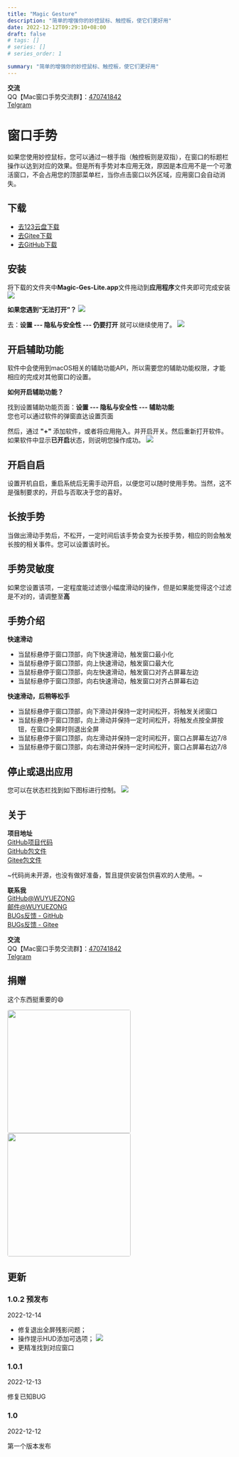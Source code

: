 ```yaml
---
title: "Magic Gesture"
description: "简单的增强你的妙控鼠标、触控板，使它们更好用"
date: 2022-12-12T09:29:10+08:00
draft: false
# tags: []
# series: []
# series_order: 1

summary: "简单的增强你的妙控鼠标、触控板，使它们更好用"
---
```


**交流**  
QQ【Mac窗口手势交流群】：[470741842](https://jq.qq.com/?_wv=1027&k=O8Fs7s3p)  
[Telgram](https://t.me/magicgesture)


# 窗口手势

如果您使用妙控鼠标，您可以通过一根手指（触控板则是双指），在窗口的标题栏操作以达到对应的效果。但是所有手势对本应用无效，原因是本应用不是一个可激活窗口，不会占用您的顶部菜单栏，当你点击窗口以外区域，应用窗口会自动消失。

## 下载  

- [去123云盘下载](https://www.123pan.com/s/817UVv-2eU3A)
- [去Gitee下载](https://gitee.com/rn-wyz/MagicGesturePackage/releases/download/1.0.1/Magic-Ges-Lite.dmg)  
- [去GitHub下载](https://github.com/WUYUEZONG/MagicGesturePackage/releases/download/1.0.1/Magic-Ges-Lite.dmg)


## 安装

将下载的文件夹中**Magic-Ges-Lite.app**文件拖动到**应用程序**文件夹即可完成安装
![](2.png)

**如果您遇到“无法打开”？**
![](3.png)

去：**设置 --- 隐私与安全性 --- 仍要打开** 就可以继续使用了。
![](4.png)


## 开启辅助功能
软件中会使用到macOS相关的辅助功能API，所以需要您的辅助功能权限，才能相应的完成对其他窗口的设置。

**如何开启辅助功能？**

找到设置辅助功能页面：**设置 --- 隐私与安全性 --- 辅助功能**  
您也可以通过软件的弹窗直达设置页面

然后，通过 **"+"** 添加软件，或者将应用拖入。并开启开关。然后重新打开软件。
如果软件中显示**已开启**状态，则说明您操作成功。
![](0.png)

## 开启自启

设置开机自启，重启系统后无需手动开启，以便您可以随时使用手势。当然，这不是强制要求的，开启与否取决于您的喜好。

## 长按手势

当做出滑动手势后，不松开，一定时间后该手势会变为长按手势，相应的则会触发长按的相关事件。您可以设置该时长。

## 手势灵敏度

如果您设置该项，一定程度能过滤很小幅度滑动的操作，但是如果能觉得这个过滤是不对的，请调整至**高**

## 手势介绍

**快速滑动**

- 当鼠标悬停于窗口顶部，向下快速滑动，触发窗口最小化
- 当鼠标悬停于窗口顶部，向上快速滑动，触发窗口最大化
- 当鼠标悬停于窗口顶部，向左快速滑动，触发窗口对齐占屏幕左边
- 当鼠标悬停于窗口顶部，向右快速滑动，触发窗口对齐占屏幕右边

**快速滑动，后稍等松手**

- 当鼠标悬停于窗口顶部，向下滑动并保持一定时间松开，将触发关闭窗口
- 当鼠标悬停于窗口顶部，向上滑动并保持一定时间松开，将触发点按全屏按钮，在窗口全屏时则退出全屏
- 当鼠标悬停于窗口顶部，向左滑动并保持一定时间松开，窗口占屏幕左边7/8
- 当鼠标悬停于窗口顶部，向右滑动并保持一定时间松开，窗口占屏幕右边7/8

## 停止或退出应用

您可以在状态栏找到如下图标进行控制。
![](1.png)

## 关于

**项目地址**  
[GitHub项目代码](https://github.com/WUYUEZONG/Magic-Ges-Lite)  
[GitHub包文件](https://github.com/WUYUEZONG/MagicGesturePackage)  
[Gitee包文件](https://gitee.com/rn-wyz/MagicGesturePackage)

 ~代码尚未开源，也没有做好准备，暂且提供安装包供喜欢的人使用。~

**联系我**  
[GitHub@WUYUEZONG](https://github.com/WUYUEZONG)  
[邮件@WUYUEZONG](mailto:w.yzong@outlook.com)  
[BUGs反馈 - GitHub](https://github.com/WUYUEZONG/MagicGesturePackage/issues)  
[BUGs反馈 - Gitee](https://gitee.com/rn-wyz/MagicGesturePackage/issues)

**交流**  
QQ【Mac窗口手势交流群】：[470741842](https://jq.qq.com/?_wv=1027&k=O8Fs7s3p)  
[Telgram](https://t.me/magicgesture)


## 捐赠

这个东西挺重要的😄

<img src="5.png" style="width: 208pt; border-radius: 3pt;"/>
<img src="zfb.jpeg" style="width: 208pt; border-radius: 3pt;"/>

## 更新
### 1.0.2 预发布
2022-12-14

- 修复退出全屏残影问题；
- 操作提示HUD添加可选项；
![](update/0.png)
- 更精准找到对应窗口

### 1.0.1
2022-12-13

修复已知BUG
### 1.0
2022-12-12

第一个版本发布

